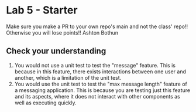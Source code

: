 # Lab 5 - Starter
Make sure you make a PR to your own repo's main and not the class' repo!! Otherwise you will lose points!!
Ashton Bothun

## Check your understanding

1. You would not use a unit test to test the "message" feature. This is because in this feature, there exists interactions between one user and another, which is a limitation of the unit test. 
2. You would use the unit test to test the "max message length" feature of a messaging application. This is because you are testing just this feature and its aspects, where it does not interact with other components as well as executing quickly. 